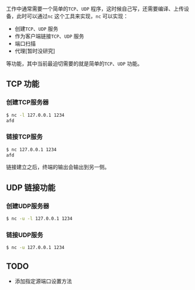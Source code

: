 工作中通常需要一个简单的`TCP`、`UDP`  程序，这时候自己写，还需要编译、上传设备，此时可以通过`nc` 这个工具来实现，`nc` 可以实现：

* 创建`TCP`、`UDP` 服务
* 作为客户端链接`TCP`、`UDP` 服务
* 端口扫描
* 代理[暂时没研究]

等功能，其中当前最迫切需要的就是简单的`TCP`、`UDP` 功能。



## TCP 功能

### 创建TCP服务器

```bash
$ nc -l 127.0.0.1 1234
afd
```

### 链接TCP服务

```bash
$ nc 127.0.0.1 1234
afd
```

链接建立之后，终端的输出会输出到另一侧。



## UDP 链接功能

### 创建UDP服务器

```bash
$ nc -u -l 127.0.0.1 1234
```

### 链接UDP服务

```bash
$ nc -u 127.0.0.1 1234
```



## TODO

* 添加指定源端口设置方法

